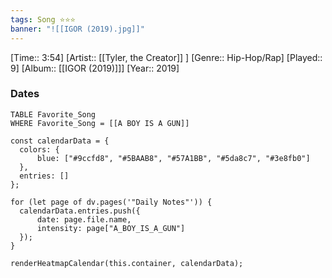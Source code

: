 ```yaml
---
tags: Song ⭐⭐⭐ 
banner: "![[IGOR (2019).jpg]]"
---
```

[Time:: 3:54]
[Artist:: [[Tyler, the Creator]] ]
[Genre:: Hip-Hop/Rap]
[Played:: 9]
[Album:: [[IGOR (2019)]]]
[Year:: 2019]
### Dates
````dataview
TABLE Favorite_Song
WHERE Favorite_Song = [[A BOY IS A GUN]]
````

  ```dataviewjs
const calendarData = { 
	colors: { 
		blue: ["#9ccfd8", "#5BAAB8", "#57A1BB", "#5da8c7", "#3e8fb0"] 
	}, 
	entries: [] 
}; 

for (let page of dv.pages('"Daily Notes"')) { 
	calendarData.entries.push({ 
		date: page.file.name, 
		intensity: page["A_BOY_IS_A_GUN"]
	}); 
} 

renderHeatmapCalendar(this.container, calendarData);
```
